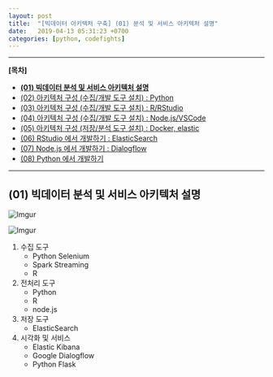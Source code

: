 ```yaml
---
layout: post
title:  "[빅데이터 아키텍처 구축] (01) 분석 및 서비스 아키텍처 설명"
date:   2019-04-13 05:31:23 +0700
categories: [python, codefights]
---
```


___

__[목차]__

- __[(01) 빅데이터 분석 및 서비스 아키텍처 설명](https://jinseopim.github.io/python/codefights/2019/04/12/firstpost-02.html)__
- [(02) 아키텍처 구성 (수집/개발 도구 설치) : Python](https://jinseopim.github.io/python/codefights/2019/04/12/firstpost-03-00.html)
- [(03) 아키텍처 구성 (수집/개발 도구 설치) : R/RStudio](https://jinseopim.github.io/r/rstudio/2019/04/12/firstpost-03-01.html)
- [(04) 아키텍처 구성 (수집/개발 도구 설치) : Node.js/VSCode](https://jinseopim.github.io/python/codefights/2019/04/12/firstpost-03-02.html)
- [(05) 아키텍처 구성 (저장/분석 도구 설치) : Docker, elastic](https://jinseopim.github.io/python/codefights/2019/04/12/firstpost-03-03.html)
- [(06) RStudio 에서 개발하기 : ElasticSearch](https://jinseopim.github.io/python/codefights/2019/04/12/firstpost-03-04.html)
- [(07) Node.js 에서 개발하기 : Dialogflow](https://jinseopim.github.io/python/codefights/2019/04/12/firstpost-03-05.html)
- [(08) Python 에서 개발하기](https://jinseopim.github.io/python/codefights/2019/04/12/firstpost-04.html)
___

## (01) 빅데이터 분석 및 서비스 아키텍처 설명
![Imgur](https://i.imgur.com/N8N4IPD.png)

![Imgur](https://i.imgur.com/IhopIMe.png)

1) 수집 도구
	- Python Selenium
	- Spark Streaming
	- R
2) 전처리 도구
	- Python
	- R
	- node.js
3) 저장 도구
	- ElasticSearch
4) 시각화 및 서비스
	- Elastic Kibana
	- Google Dialogflow
	- Python Flask

